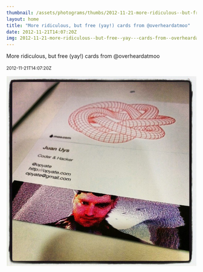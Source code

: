 ```yaml
---
thumbnail: /assets/photograms/thumbs/2012-11-21-more-ridiculous--but-free--yay---cards-from--overheardatmoo.png
layout: home
title: "More ridiculous, but free (yay!) cards from @overheardatmoo"
date: 2012-11-21T14:07:20Z
img: 2012-11-21-more-ridiculous--but-free--yay---cards-from--overheardatmoo.jpg
---
```


More ridiculous, but free (yay!) cards from @overheardatmoo

<small>2012-11-21T14:07:20Z</small>

![More ridiculous, but free (yay!) cards from @overheardatmoo](/assets/photograms/original/2012-11-21-more-ridiculous--but-free--yay---cards-from--overheardatmoo.jpg)
